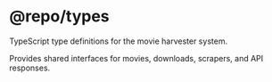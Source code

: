 # @repo/types

TypeScript type definitions for the movie harvester system.

Provides shared interfaces for movies, downloads, scrapers, and API responses.
